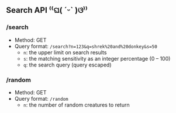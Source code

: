 ## Search API ⁽⁽ଘ( ˊᵕˋ )ଓ⁾⁾

### /search
- Method: GET
- Query format: `/search?n=123&q=shrek%20and%20donkey&s=50`
  - `n`: the upper limit on search results
  - `s`: the matching sensitivity as an integer percentage (0 – 100)
  - `q`: the search query (query escaped)

### /random
- Method: GET
- Query format: `/random`
  - `n`: the number of random creatures to return

